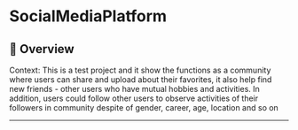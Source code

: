 # SocialMediaPlatform
## 📖 Overview
Context: This is a test project and it show the functions as a community where users can share and upload about their favorites, it also help find new friends - other users who have mutual hobbies and activities.
In addition, users could follow other users to observe activities of their followers in community despite of gender, career, age, location and so on

---

